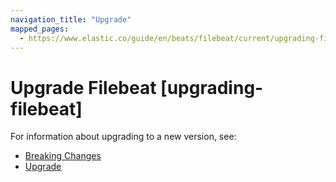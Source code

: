```yaml
---
navigation_title: "Upgrade"
mapped_pages:
  - https://www.elastic.co/guide/en/beats/filebeat/current/upgrading-filebeat.html
---
```


# Upgrade Filebeat [upgrading-filebeat]


For information about upgrading to a new version, see:

* [Breaking Changes](/release-notes/breaking-changes.md)
* [Upgrade](/reference/libbeat/upgrading.md)

